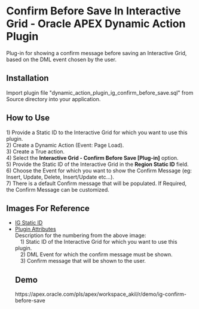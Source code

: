 <h1>Confirm Before Save In Interactive Grid - Oracle APEX Dynamic Action Plugin</h1>

Plug-in for showing a confirm message before saving an Interactive Grid, based on the DML event chosen by the user.

<h2>Installation</h2>
Import plugin file "dynamic_action_plugin_ig_confirm_before_save.sql" from Source directory into your application.

<h2>How to Use</h2>
  1) Provide a Static ID to the Interactive Grid for which you want to use this plugin.<br>
  2) Create a Dynamic Action (Event: Page Load).<br>
  3) Create a True action.<br>
  4) Select the <b>Interactive Grid - Confirm Before Save [Plug-in]</b> option.<br>
  5) Provide the Static ID of the Interactive Grid in the <b>Region Static ID</b> field.<br>
  6) Choose the Event for which you want to show the Confirm Message (eg: Insert, Update, Delete, Insert/Update etc...).<br> 
  7) There is a default Confirm message that will be populated. If Required, the Confirm Message can be customized.

<h2>Images For Reference</h2>
<ul>
<li><a href="https://user-images.githubusercontent.com/30211230/172178216-59e1f8c0-9c68-4399-a9e3-3bb4938a1973.png" target="_blank">IG Static ID</a></li>
<li><a href="https://user-images.githubusercontent.com/30211230/172178216-59e1f8c0-9c68-4399-a9e3-3bb4938a1973.png" target="_blank">Plugin Attributes</a></li>
Description for the numbering from the above image:<br>
   &emsp;1) Static ID of the Interactive Grid for which you want to use this plugin.<br>
   &emsp;2) DML Event for which the confirm message must be shown.<br>
   &emsp;3) Confirm message that will be shown to the user.
    
<h2>Demo</h2>
https://apex.oracle.com/pls/apex/workspace_akil/r/demo/ig-confirm-before-save

